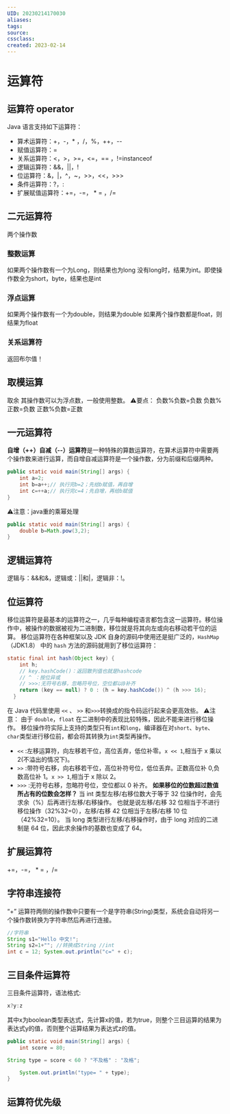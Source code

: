 ```yaml
---
UID: 20230214170030 
aliases: 
tags: 
source: 
cssclass: 
created: 2023-02-14
---
```


# 运算符

## 运算符 operator
Java 语言支持如下运算符：
* 算术运算符：+，-，* ，/，%，++，--
* 赋值运算符：=
* 关系运算符：<，>，>=，<=，== ，!=instanceof
* 逻辑运算符：&&，||，!
* 位运算符：&，|，^，~，>>，<<，>>>
* 条件运算符：?，:
* 扩展赋值运算符：+=，-=， * = ，/=
## 二元运算符
两个操作数
### 整数运算
如果两个操作数有一个为Long，则结果也为long
没有long时，结果为int。即使操作数全为short，byte，结果也是int
### 浮点运算
如果两个操作数有一个为double，则结果为double
如果两个操作数都是float，则结果为float
### 关系运算符
返回布尔值！
## 取模运算
取余
其操作数可以为浮点数，一般使用整数。
⚠️要点：
负数%负数=负数
负数%正数=负数
正数%负数=正数
## 一元运算符
**自增（++）自减（--）运算符**是一种特殊的算数运算符，在算术运算符中需要两个操作数来进行运算，而自增自减运算符是一个操作数，分为前缀和后缀两种。
```Java
public static void main(String[] args) {
	int a=2;
	int b=a++;// 执行完b=2；先给b赋值，再自增
	int c=++a;// 执行完c=4；先自增，再给b赋值
}
```
⚠️注意：java重的乘幂处理
```Java
public static void main(String[] args) {
	double b=Math.pow(3,2);
}
```
## 逻辑运算符
逻辑与：&&和&，逻辑或：||和|，逻辑非：!。
## 位运算符
移位运算符是最基本的运算符之一，几乎每种编程语言都包含这一运算符。移位操作中，被操作的数据被视为二进制数，移位就是将其向左或向右移动若干位的运算。
移位运算符在各种框架以及 JDK 自身的源码中使用还是挺广泛的，`HashMap`（JDK1.8） 中的 `hash` 方法的源码就用到了移位运算符：
```Java
static final int hash(Object key) {
    int h;
    // key.hashCode()：返回散列值也就是hashcode
    // ^ ：按位异或
    // >>>:无符号右移，忽略符号位，空位都以0补齐
    return (key == null) ? 0 : (h = key.hashCode()) ^ (h >>> 16);
  }
```
在 Java 代码里使用 `<<` 、 `>>` 和`>>>`转换成的指令码运行起来会更高效些。
⚠️注意：
由于 `double`，`float` 在二进制中的表现比较特殊，因此不能来进行移位操作。
移位操作符实际上支持的类型只有`int`和`long`，编译器在对`short`、`byte`、`char`类型进行移位前，都会将其转换为`int`类型再操作。
-   `<<` :左移运算符，向左移若干位，高位丢弃，低位补零。`x << 1`,相当于 x 乘以 2(不溢出的情况下)。
-   `>>` :带符号右移，向右移若干位，高位补符号位，低位丢弃。正数高位补 0,负数高位补 1。`x >> 1`,相当于 x 除以 2。
-  `>>>` :无符号右移，忽略符号位，空位都以 0 补齐。
**如果移位的位数超过数值所占有的位数会怎样？**
当 int 类型左移/右移位数大于等于 32 位操作时，会先求余（%）后再进行左移/右移操作。
也就是说左移/右移 32 位相当于不进行移位操作（32%32=0），左移/右移 42 位相当于左移/右移 10 位（42%32=10）。
当 long 类型进行左移/右移操作时，由于 long 对应的二进制是 64 位，因此求余操作的基数也变成了 64。
## 扩展运算符
+=，-=， * = ，/=
## 字符串连接符
“+” 运算符两侧的操作数中只要有一个是字符串(String)类型，系统会自动将另一个操作数转换为字符串然后再进行连接。
```Java
//字符串  
String s1="Hello 中文!"; 
String s2=1+""; //转换成String //int  
int c = 12; System.out.println("c=" + c);
```
## 三目条件运算符
三目条件运算符，语法格式:
```Java
x?y:z
```
其中x为boolean类型表达式，先计算x的值，若为true，则整个三目运算的结果为表达式y的值，否则整个运算结果为表达式z的值。
```Java
public static void main(String[] args) {
    int score = 80;

String type = score < 60 ? "不及格" : "及格";

    System.out.println("type= " + type);
}
```
## 运算符优先级
